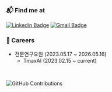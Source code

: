 ### 📬 Find me at
[![Linkedin Badge](https://img.shields.io/badge/-LinkedIn-blue?style=flat&logo=Linkedin&logoColor=white&link=https://www.linkedin.com/in/bong-min-kim/)](https://www.linkedin.com/in/bong-min-kim/)
[![Gmail Badge](https://img.shields.io/badge/-Gmail-d14836?style=flat&logo=Gmail&logoColor=white&link=mailto:klbm126@gmail.com)](mailto:klbm126@gmail.com)

### 💼 Careers
- 전문연구요원 (2023.05.17 ~ 2026.05.16)
    - TmaxAI (2023.02.15 ~ current)
<br>
<div>
  
![GitHub Contributions](https://github-readme-stats.vercel.app/api?username=BM-K&theme=jolly&show_icons=true)

</div>
